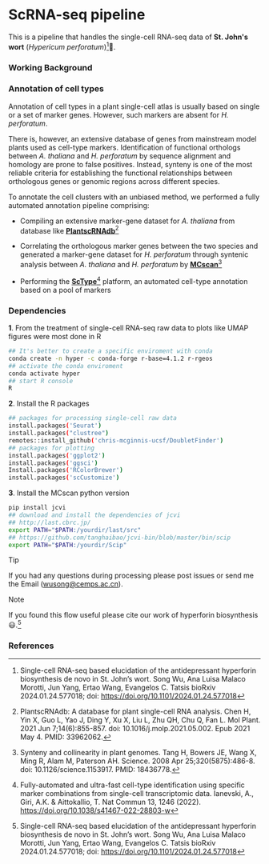 # ScRNA-seq pipeline

This is a pipeline that handles the single-cell RNA-seq data of **St. John's wort** (*Hypericum perforatum*)[^1]🌿. 

### Working Background

### Annotation of cell types
Annotation of cell types in a plant single-cell atlas is usually based on single or a set of marker genes. However, such markers are absent for *H. perforatum*. 

There is, however, an extensive database of genes from mainstream model plants used as cell-type markers. Identification of functional orthologs between *A. thaliana* and *H. perforatum* by sequence alignment and homology are prone to false positives. Instead, synteny is one of the most reliable criteria for establishing the functional relationships between orthologous genes or genomic regions across different species.

To annotate the cell clusters with an unbiased method, we performed a fully automated annotation pipeline comprising: 
- Compiling an extensive marker-gene dataset for *A. thaliana* from database like **[PlantscRNAdb](http://ibi.zju.edu.cn/plantscrnadb/index.php)**[^2]
* Correlating the orthologous marker genes between the two species and generated a marker-gene dataset for *H. perforatum* through syntenic analysis between *A. thaliana* and *H. perforatum* by **[MCscan](https://github.com/tanghaibao/jcvi/wiki/MCscan-(Python-version))**[^3]
+ Performing the **[ScType](https://github.com/IanevskiAleksandr/sc-type)**[^4] platform, an automated cell-type annotation based on a pool of markers

### Dependencies

**1**. From the treatment of single-cell RNA-seq raw data to plots like UMAP figures were most done in R

```bash
## It's better to create a specific enviroment with conda
conda create -n hyper -c conda-forge r-base=4.1.2 r-rgeos
## activate the conda enviroment
conda activate hyper
## start R console
R
```

**2**. Install the R packages

```bash
## packages for processing single-cell raw data
install.packages('Seurat')
install.packages("clustree")
remotes::install_github('chris-mcginnis-ucsf/DoubletFinder')
## packages for plotting
install.packages('ggplot2')
install.packages('ggsci')
Install.packages('RColorBrewer')
install.packages('scCustomize')
```

**3**. Install the MCscan python version

```bash
pip install jcvi
## download and install the dependencies of jcvi
## http://last.cbrc.jp/
export PATH="$PATH:/yourdir/last/src"
## https://github.com/tanghaibao/jcvi-bin/blob/master/bin/scip
export PATH="$PATH:/yourdir/Scip"
```

> [!TIP]
> If you had any questions during processing please post issues or send me the Email (wusong@cemps.ac.cn).

> [!NOTE]
> If you found this flow useful please cite our work of hyperforin biosynthesis 😃.[^1]

### References
[^1]: Single-cell RNA-seq based elucidation of the antidepressant hyperforin biosynthesis de novo in St. John’s wort. Song Wu, Ana Luisa Malaco Morotti, Jun Yang, Ertao Wang, Evangelos C. Tatsis bioRxiv 2024.01.24.577018; doi: https://doi.org/10.1101/2024.01.24.577018
[^2]: PlantscRNAdb: A database for plant single-cell RNA analysis. Chen H, Yin X, Guo L, Yao J, Ding Y, Xu X, Liu L, Zhu QH, Chu Q, Fan L. Mol Plant. 2021 Jun 7;14(6):855-857. doi: 10.1016/j.molp.2021.05.002. Epub 2021 May 4. PMID: 33962062.
[^3]: Synteny and collinearity in plant genomes. Tang H, Bowers JE, Wang X, Ming R, Alam M, Paterson AH. Science. 2008 Apr 25;320(5875):486-8. doi: 10.1126/science.1153917. PMID: 18436778.
[^4]: Fully-automated and ultra-fast cell-type identification using specific marker combinations from single-cell transcriptomic data. Ianevski, A., Giri, A.K. & Aittokallio, T. Nat Commun 13, 1246 (2022). https://doi.org/10.1038/s41467-022-28803-w


